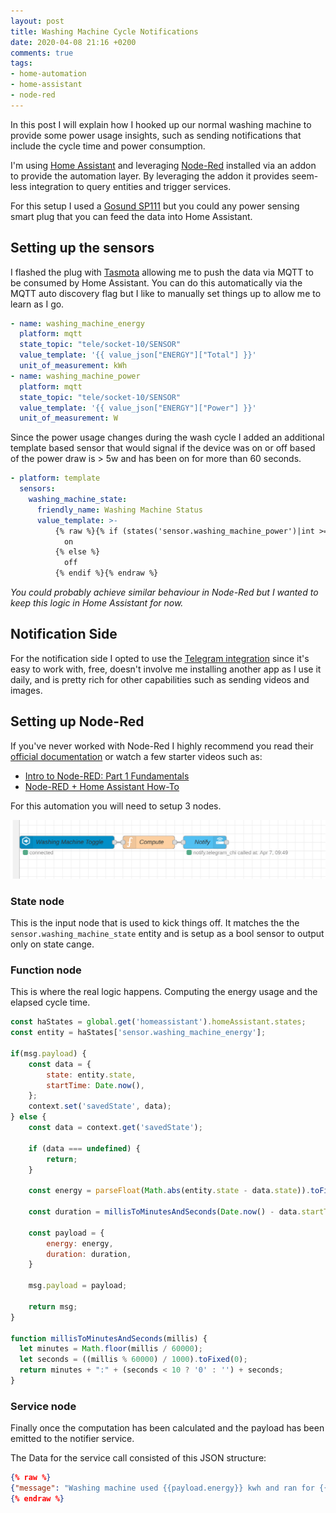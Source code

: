```yaml
---
layout: post
title: Washing Machine Cycle Notifications
date: 2020-04-08 21:16 +0200
comments: true
tags:
- home-automation
- home-assistant
- node-red
---
```


In this post I will explain how I hooked up our normal washing machine to provide some power usage insights, such as sending notifications that include the cycle time and power consumption.

I'm using [Home Assistant][0] and leveraging [Node-Red][1] installed via an addon to provide the automation layer. By leveraging the addon it provides seem-less integration to query entities and trigger services.

For this setup I used a [Gosund SP111][7] but you could any power sensing smart plug that you can feed the data into Home Assistant.

## Setting up the sensors

I flashed the plug with [Tasmota][6] allowing me to push the data via MQTT to be consumed by Home Assistant. You can do this automatically via the MQTT auto discovery flag but I like to manually set things up to allow me to learn as I go.

```yaml
- name: washing_machine_energy
  platform: mqtt
  state_topic: "tele/socket-10/SENSOR"
  value_template: '{{ value_json["ENERGY"]["Total"] }}'
  unit_of_measurement: kWh
- name: washing_machine_power
  platform: mqtt
  state_topic: "tele/socket-10/SENSOR"
  value_template: '{{ value_json["ENERGY"]["Power"] }}'
  unit_of_measurement: W
```

Since the power usage changes during the wash cycle I added an additional template based sensor that would signal if the device was on or off based of the power draw is > 5w and has been on for more than 60 seconds.

```yaml
- platform: template
  sensors:
    washing_machine_state:
      friendly_name: Washing Machine Status
      value_template: >-
          {% raw %}{% if (states('sensor.washing_machine_power')|int >= 5 and (as_timestamp(now()) - as_timestamp(states.sensor.desk_power.last_changed)) / 60 | int > 3) %}
            on
          {% else %}
            off
          {% endif %}{% endraw %}
```

_You could probably achieve similar behaviour in Node-Red but I wanted to keep this logic in Home Assistant for now._

## Notification Side

For the notification side I opted to use the [Telegram integration][8] since it's easy to work with, free, doesn't involve me installing another app as I use it daily, and is pretty rich for other capabilities such as sending videos and images.  

## Setting up Node-Red

If you've never worked with Node-Red I highly recommend you read their [official documentation][3] or watch a few starter videos such as:

- [Intro to Node-RED: Part 1 Fundamentals][4]
- [Node-RED + Home Assistant How-To][5]

For this automation you will need to setup 3 nodes.

![Washing Machine Power Flow](/assets/img/posts/washing-machine-power/flow.png)

### State node

This is the input node that is used to kick things off. It matches the the `sensor.washing_machine_state` entity and is setup as a bool sensor to output only on state cange.

### Function node

This is where the real logic happens. Computing the energy usage and the elapsed cycle time.

```js
const haStates = global.get('homeassistant').homeAssistant.states;
const entity = haStates['sensor.washing_machine_energy'];

if(msg.payload) {
    const data = {
        state: entity.state,
        startTime: Date.now(),
    };
    context.set('savedState', data);
} else {
    const data = context.get('savedState');

    if (data === undefined) {
        return;
    }

    const energy = parseFloat(Math.abs(entity.state - data.state)).toFixed(2);

    const duration = millisToMinutesAndSeconds(Date.now() - data.startTime);

    const payload = {
        energy: energy,
        duration: duration,
    }

    msg.payload = payload;

    return msg;
}

function millisToMinutesAndSeconds(millis) {
  let minutes = Math.floor(millis / 60000);
  let seconds = ((millis % 60000) / 1000).toFixed(0);
  return minutes + ":" + (seconds < 10 ? '0' : '') + seconds;
}
```

### Service node

Finally once the computation has been calculated and the payload has been emitted to the notifier service.

The Data for the service call consisted of this JSON structure:

```json
{% raw %}
{"message": "Washing machine used {{payload.energy}} kwh and ran for {{payload.duration}} during the last cycle"}
{% endraw %}
```

[0]: https://www.home-assistant.io
[1]: https://nodered.org/
[3]: https://nodered.org/docs/
[4]: https://www.youtube.com/watch?v=3AR432bguOY
[5]: https://www.youtube.com/watch?v=SuoSXVqjyfc
[6]: https://tasmota.github.io/docs/
[7]: https://affiliate.malachisoord.com/t/940fc6b7-d20a-46d7-b6bb-2f6bdcaaed7b
[8]: https://www.home-assistant.io/integrations/telegram_bot 

